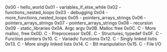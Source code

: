 0x00 - hello_world
0x01 - variables_if_else_while
0x02 - functions_nested_loops
0x03 - debugging 
0x04 - more_functions_nested_loops
0x05 - pointers_arrays_strings
0x06 - pointers_arrays_strings
0x07 - pointers_arrays_strings
0x08 - recursion
0x09 - static_libraries
0x0A. Argc argv
0x0B. Malloc free
0x0C. C - More malloc, free
0x0D. C - Preprocessor
0x0E. C - Structures, typedef
0x0F. C - Function pointers
0x10. C - Variadic functions
0x12. C - Singly linked listis
0x13. C - More singly linked lists
0x14. C - Bit manipulation
0x15. C - File I/O
